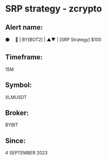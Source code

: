 # SRP strategy - zcrypto

## Alert name:
⚫️       🤖 | BY[BOT2] | ▲▼ | [SRP Strategy] $100

## Timeframe:
15M

## Symbol:
XLMUSDT

## Broker:
BYBIT

## Since:
4 SEPTEMBER 2023